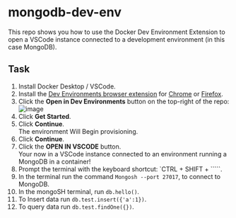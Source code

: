 # mongodb-dev-env

This repo shows you how to use the Docker Dev Environment Extension to open a VSCode instance connected to a development environment (in this case MongoDB).

## Task

1. Install Docker Desktop / VSCode.
2. Install the [Dev Environments browser extension](https://github.com/docker/dev-envs-extension) for [Chrome](https://chrome.google.com/webstore/detail/docker-dev-environments/gnagpachnalcofcblcgdbofnfakdbeka) or [Firefox](https://addons.mozilla.org/en-US/firefox/addon/docker-dev-environments/).
3. Click the **Open in Dev Environments** button on the top-right of the repo:
![image](https://github.com/Ian-Fogelman/mongodb-dev-env/assets/8229464/4daa7e76-6314-4ae6-9c7e-11d00f477a02)
4. Click **Get Started**.
5. Click **Continue**. \
  The environment Will Begin provisioning.
6. Click **Continue**.
7. Click the **OPEN IN VSCODE** button. \
   Your now in a VSCode instance connected to an environment running a MongoDB in a container!
8. Prompt the terminal with the keyboard shortcut: `CTRL + SHIFT + `````.
9. In the terminal run the command `Mongosh --port 27017`, to connect to MongoDB.
10. In the mongoSH terminal, run `db.hello()`.
11. To Insert data run `db.test.insert({'a':1})`.
12. To query data run `db.test.findOne({})`.
